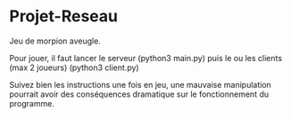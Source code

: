 # Projet-Reseau

Jeu de morpion aveugle.

Pour jouer, il faut lancer le serveur (python3 main.py) puis le ou les clients (max 2 joueurs) (python3 client.py)

Suivez bien les instructions une fois en jeu, une mauvaise manipulation pourrait avoir des conséquences dramatique sur le fonctionnement du programme.
